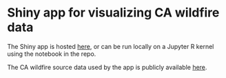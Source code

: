 # Shiny app for visualizing CA wildfire data

The Shiny app is hosted [here](), or can be run locally on a Jupyter R kernel using the notebook in the repo.

The CA wildfire source data used by the app is publicly available [here](https://gis.data.ca.gov/datasets/CALFIRE-Forestry::california-fire-perimeters-1950?orderBy=YEAR_).
